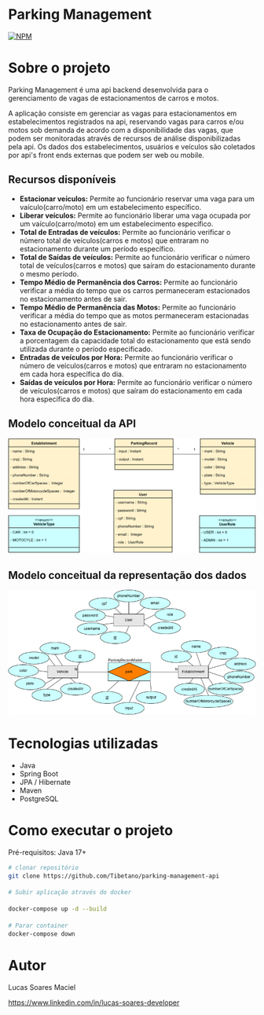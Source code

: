 # Parking Management 
[![NPM](https://img.shields.io/npm/l/react)](https://github.com/Tibetano/parking-management-api/blob/main/LICENSE) 






# Sobre o projeto
Parking Management  é uma api backend desenvolvida para o gerenciamento de vagas de estacionamentos de carros e motos.

A aplicação consiste em gerenciar as vagas para estacionamentos em estabelecimentos registrados na api, reservando vagas para carros e/ou motos sob demanda de acordo com a disponibilidade das vagas, que podem ser monitoradas através de recursos de análise disponibilizadas pela api. Os dados dos estabelecimentos, usuários e veículos são coletados por api's front ends externas que podem ser web ou mobile.

## Recursos disponíveis

- **Estacionar veículos:** Permite ao funcionário reservar uma vaga para um vaículo(carro/moto) em um estabelecimento específico.
- **Liberar veículos:** Permite ao funcionário liberar uma vaga ocupada por um vaículo(carro/moto) em um estabelecimento específico.
- **Total de Entradas de veículos:** Permite ao funcionário verificar o número total de veículos(carros e motos) que entraram no estacionamento durante um período específico.
- **Total de Saídas de veículos:** Permite ao funcionário verificar o número total de veículos(carros e motos) que saíram do estacionamento durante o mesmo período.
- **Tempo Médio de Permanência dos Carros:** Permite ao funcionário verificar a média do tempo que os carros permaneceram estacionados no estacionamento antes de sair.
- **Tempo Médio de Permanência das Motos:** Permite ao funcionário verificar a média do tempo que as motos permaneceram estacionadas no estacionamento antes de sair.
- **Taxa de Ocupação do Estacionamento:** Permite ao funcionário verificar a porcentagem da capacidade total do estacionamento que está sendo utilizada durante o período especificado.
- **Entradas de veículos por Hora:** Permite ao funcionário verificar o número de veículos(carros e motos) que entraram no estacionamento em cada hora específica do dia.
- **Saídas de veículos por Hora:** Permite ao funcionário verificar o número de veículos(carros e motos) que saíram do estacionamento em cada hora específica do dia.

## Modelo conceitual da API
![Modelo Conceitual](https://raw.githubusercontent.com/Tibetano/assets/main/Diagrama-classes.png)

## Modelo conceitual da representação dos dados
![Modelo ERX](https://raw.githubusercontent.com/Tibetano/assets/main/DIagrama-MERX.png)

# Tecnologias utilizadas
- Java
- Spring Boot
- JPA / Hibernate
- Maven
- PostgreSQL

# Como executar o projeto

Pré-requisitos: Java 17+

```bash
# clonar repositório
git clone https://github.com/Tibetano/parking-management-api

# Subir aplicação através do docker

docker-compose up -d --build

# Parar container
docker-compose down


```



# Autor

Lucas Soares Maciel

https://www.linkedin.com/in/lucas-soares-developer


